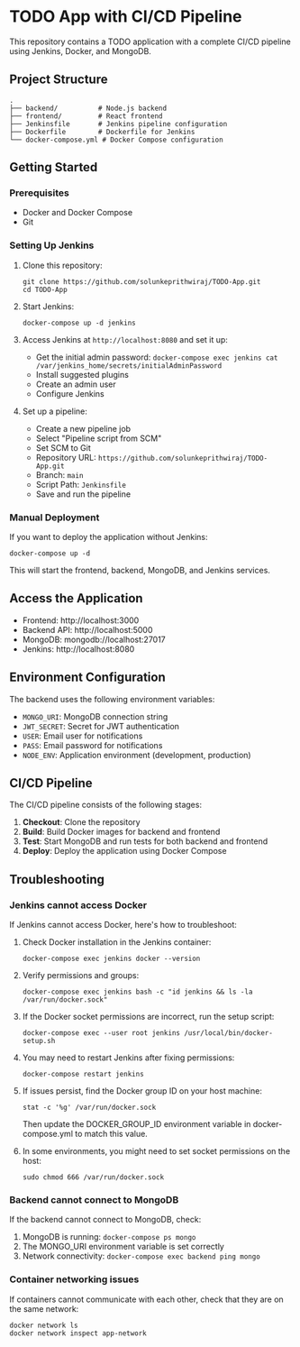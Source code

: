 # TODO App with CI/CD Pipeline

This repository contains a TODO application with a complete CI/CD pipeline using Jenkins, Docker, and MongoDB.

## Project Structure

```
.
├── backend/          # Node.js backend
├── frontend/         # React frontend
├── Jenkinsfile       # Jenkins pipeline configuration
├── Dockerfile        # Dockerfile for Jenkins
└── docker-compose.yml # Docker Compose configuration
```

## Getting Started

### Prerequisites

- Docker and Docker Compose
- Git

### Setting Up Jenkins

1. Clone this repository:
   ```
   git clone https://github.com/solunkeprithwiraj/TODO-App.git
   cd TODO-App
   ```

2. Start Jenkins:
   ```
   docker-compose up -d jenkins
   ```

3. Access Jenkins at `http://localhost:8080` and set it up:
   - Get the initial admin password: `docker-compose exec jenkins cat /var/jenkins_home/secrets/initialAdminPassword`
   - Install suggested plugins
   - Create an admin user
   - Configure Jenkins

4. Set up a pipeline:
   - Create a new pipeline job
   - Select "Pipeline script from SCM"
   - Set SCM to Git
   - Repository URL: `https://github.com/solunkeprithwiraj/TODO-App.git`
   - Branch: `main`
   - Script Path: `Jenkinsfile`
   - Save and run the pipeline

### Manual Deployment

If you want to deploy the application without Jenkins:

```
docker-compose up -d
```

This will start the frontend, backend, MongoDB, and Jenkins services.

## Access the Application

- Frontend: http://localhost:3000
- Backend API: http://localhost:5000
- MongoDB: mongodb://localhost:27017
- Jenkins: http://localhost:8080

## Environment Configuration

The backend uses the following environment variables:
- `MONGO_URI`: MongoDB connection string
- `JWT_SECRET`: Secret for JWT authentication
- `USER`: Email user for notifications
- `PASS`: Email password for notifications
- `NODE_ENV`: Application environment (development, production)

## CI/CD Pipeline

The CI/CD pipeline consists of the following stages:

1. **Checkout**: Clone the repository
2. **Build**: Build Docker images for backend and frontend
3. **Test**: Start MongoDB and run tests for both backend and frontend
4. **Deploy**: Deploy the application using Docker Compose

## Troubleshooting

### Jenkins cannot access Docker

If Jenkins cannot access Docker, here's how to troubleshoot:

1. Check Docker installation in the Jenkins container:
   ```
   docker-compose exec jenkins docker --version
   ```

2. Verify permissions and groups:
   ```
   docker-compose exec jenkins bash -c "id jenkins && ls -la /var/run/docker.sock"
   ```

3. If the Docker socket permissions are incorrect, run the setup script:
   ```
   docker-compose exec --user root jenkins /usr/local/bin/docker-setup.sh
   ```

4. You may need to restart Jenkins after fixing permissions:
   ```
   docker-compose restart jenkins
   ```

5. If issues persist, find the Docker group ID on your host machine:
   ```
   stat -c '%g' /var/run/docker.sock
   ```
   
   Then update the DOCKER_GROUP_ID environment variable in docker-compose.yml to match this value.

6. In some environments, you might need to set socket permissions on the host:
   ```
   sudo chmod 666 /var/run/docker.sock
   ```

### Backend cannot connect to MongoDB

If the backend cannot connect to MongoDB, check:
1. MongoDB is running: `docker-compose ps mongo`
2. The MONGO_URI environment variable is set correctly
3. Network connectivity: `docker-compose exec backend ping mongo`

### Container networking issues

If containers cannot communicate with each other, check that they are on the same network:
```
docker network ls
docker network inspect app-network
```